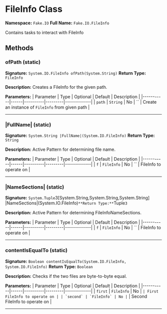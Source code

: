 # FileInfo Class

**Namespace:** `Fake.IO`
**Full Name:** `Fake.IO.FileInfo`

Contains tasks to interact with FileInfo

## Methods

### ofPath (static)

**Signature:** `System.IO.FileInfo ofPath(System.String)`
**Return Type:** `FileInfo`

**Description:** Creates a FileInfo for the given path.

**Parameters:**
| Parameter | Type | Optional | Default | Description |
|-----------|------|----------|---------|-------------|
| `path` | `String` | No | `` | Create an instance of `FileInfo` from given path |

---

### |FullName| (static)

**Signature:** `System.String |FullName|(System.IO.FileInfo)`
**Return Type:** `String`

**Description:** Active Pattern for determining file name.

**Parameters:**
| Parameter | Type | Optional | Default | Description |
|-----------|------|----------|---------|-------------|
| `f` | `FileInfo` | No | `` | FileInfo to operate on |

---

### |NameSections| (static)

**Signature:** `System.Tuple`3[System.String,System.String,System.String] |NameSections|(System.IO.FileInfo)`
**Return Type:** `Tuple`3`

**Description:** Active Pattern for determining FileInfoNameSections.

**Parameters:**
| Parameter | Type | Optional | Default | Description |
|-----------|------|----------|---------|-------------|
| `f` | `FileInfo` | No | `` | FileInfo to operate on |

---

### contentIsEqualTo (static)

**Signature:** `Boolean contentIsEqualTo(System.IO.FileInfo, System.IO.FileInfo)`
**Return Type:** `Boolean`

**Description:** Checks if the two files are byte-to-byte equal.

**Parameters:**
| Parameter | Type | Optional | Default | Description |
|-----------|------|----------|---------|-------------|
| `first` | `FileInfo` | No | `` | First FileInfo to operate on |
| `second` | `FileInfo` | No | `` | Second FileInfo to operate on |

---